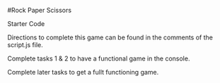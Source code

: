 #Rock Paper Scissors

Starter Code

Directions to complete this game can be found in the comments of the script.js file.

Complete tasks 1 & 2 to have a functional game in the console.  

Complete later tasks to get a fullt functioning game.